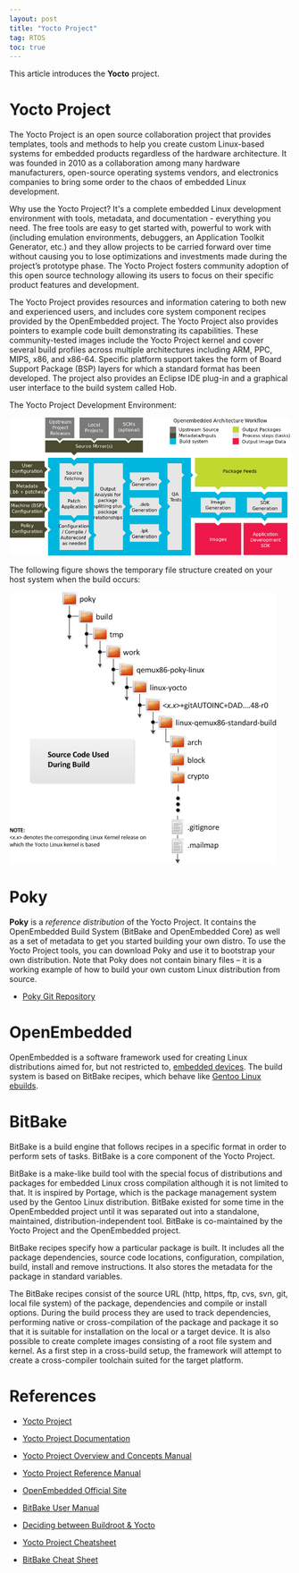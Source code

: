 ```yaml
---
layout: post
title: "Yocto Project"
tag: RTOS
toc: true
---
```


This article introduces the **Yocto** project.

<!--more-->

# Yocto Project

The Yocto Project is an open source collaboration project that provides templates, tools and methods to help you create custom Linux-based systems for embedded products regardless of the hardware architecture. It was founded in 2010 as a collaboration among many hardware manufacturers, open-source operating systems vendors, and electronics companies to bring some order to the chaos of embedded Linux development.

Why use the Yocto Project? It's a complete embedded Linux development environment with tools, metadata, and documentation - everything you need. The free tools are easy to get started with, powerful to work with (including emulation environments, debuggers, an Application Toolkit Generator, etc.) and they allow projects to be carried forward over time without causing you to lose optimizations and investments made during the project’s prototype phase. The Yocto Project fosters community adoption of this open source technology allowing its users to focus on their specific product features and development.

The Yocto Project provides resources and information catering to both new and experienced users, and includes core system component recipes provided by the OpenEmbedded project. The Yocto Project also provides pointers to example code built demonstrating its capabilities. These community-tested images include the Yocto Project kernel and cover several build profiles across multiple architectures including ARM, PPC, MIPS, x86, and x86-64. Specific platform support takes the form of Board Support Package (BSP) layers for which a standard format has been developed. The project also provides an Eclipse IDE plug-in and a graphical user interface to the build system called Hob.

The Yocto Project Development Environment:

![Yocto_Environment](/assets/Yocto_Environment.png)

The following figure shows the temporary file structure created on your host system when the build occurs:

![Kernel_Overview_Generic](/assets/Kernel_Overview_Generic.png)

# Poky

**Poky** is a *reference distribution* of the Yocto Project. It contains the OpenEmbedded Build System (BitBake and OpenEmbedded Core) as well as a set of metadata to get you started building your own distro. To use the Yocto Project tools, you can download Poky and use it to bootstrap your own distribution. Note that Poky does not contain binary files – it is a working example of how to build your own custom Linux distribution from source.

* [Poky Git Repository](http://git.yoctoproject.org/cgit/cgit.cgi/poky)

# OpenEmbedded

OpenEmbedded is a software framework used for creating Linux distributions aimed for, but not restricted to, [embedded devices](https://en.wikipedia.org/wiki/Embedded_system). The build system is based on BitBake recipes, which behave like [Gentoo Linux ebuilds](https://en.wikipedia.org/wiki/Ebuild).

# BitBake

BitBake is a build engine that follows recipes in a specific format in order to perform sets of tasks. BitBake is a core component of the Yocto Project.

BitBake is a make-like build tool with the special focus of distributions and packages for embedded Linux cross compilation although it is not limited to that. It is inspired by Portage, which is the package management system used by the Gentoo Linux distribution. BitBake existed for some time in the OpenEmbedded project until it was separated out into a standalone, maintained, distribution-independent tool. BitBake is co-maintained by the Yocto Project and the OpenEmbedded project.

BitBake recipes specify how a particular package is built. It includes all the package dependencies, source code locations, configuration, compilation, build, install and remove instructions. It also stores the metadata for the package in standard variables.

The BitBake recipes consist of the source URL (http, https, ftp, cvs, svn, git, local file system) of the package, dependencies and compile or install options. During the build process they are used to track dependencies, performing native or cross-compilation of the package and package it so that it is suitable for installation on the local or a target device. It is also possible to create complete images consisting of a root file system and kernel. As a first step in a cross-build setup, the framework will attempt to create a cross-compiler toolchain suited for the target platform.

# References

* [Yocto Project](https://www.yoctoproject.org/)
* [Yocto Project Documentation](https://docs.yoctoproject.org/)
* [Yocto Project Overview and Concepts Manual](https://docs.yoctoproject.org/overview-manual/index.html)
* [Yocto Project Reference Manual](https://docs.yoctoproject.org/ref-manual/index.html)

* [OpenEmbedded Official Site](http://www.openembedded.org/wiki/Main_Page)
* [BitBake User Manual](https://docs.yoctoproject.org/bitbake/)

* [Deciding between Buildroot & Yocto](https://lwn.net/Articles/682540/)

* [Yocto Project Cheatsheet](https://github.com/shantanoo-desai/yoctoproject-cheatsheet)
* [BitBake Cheat Sheet](https://elinux.org/Bitbake_Cheat_Sheet)

